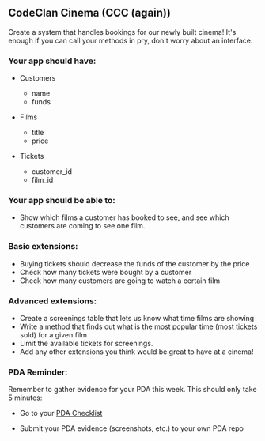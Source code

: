 ## CodeClan Cinema (CCC (again))

Create a system that handles bookings for our newly built cinema!
It's enough if you can call your methods in pry, don't worry about an interface.

### Your app should have:
  - Customers
    - name
    - funds

  - Films
    - title
    - price

  - Tickets
    - customer_id
    - film_id

### Your app should be able to:
  <!-- - Create customers, films and tickets -->
  <!-- - CRUD actions (create, read, update, delete) customers, films and tickets. -->
  - Show which films a customer has booked to see, and see which customers are coming to see one film.

### Basic extensions:
  - Buying tickets should decrease the funds of the customer by the price
  - Check how many tickets were bought by a customer
  - Check how many customers are going to watch a certain film

### Advanced extensions:
  - Create a screenings table that lets us know what time films are showing
  - Write a method that finds out what is the most popular time (most tickets sold) for a given film
  - Limit the available tickets for screenings.
  - Add any other extensions you think would be great to have at a cinema!

### PDA Reminder:

Remember to gather evidence for your PDA this week. This should only take 5 minutes:

- Go to your [PDA Checklist](https://github.com/codeclan/pda/tree/master/Student%20Checklist)

- Submit your PDA evidence (screenshots, etc.) to your own PDA repo
